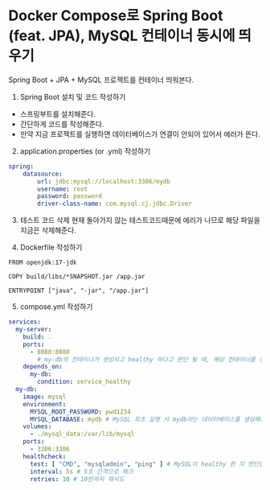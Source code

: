 # Docker Compose로 Spring Boot (feat. JPA), MySQL 컨테이너 동시에 띄우기
Spring Boot + JPA + MySQL 프로젝트를 컨테이너 띄워본다.

1. Spring Boot 설치 및 코드 작성하기
- 스프링부트를 설치해준다.
- 간단하게 코드를 작성해준다.
- 만약 지금 프로젝트를 실행하면 데이터베이스가 연결이 안되어 있어서 에러가 뜬다.

2. application.properties (or .yml) 작성하기
```yml
spring:
	datasource:
		url: jdbc:mysql://localhost:3306/mydb
		username: root
		password: password
		driver-class-name: com.mysql.cj.jdbc.Driver		
```

3. 테스트 코드 삭제
현재 돌아가지 않는 테스트코드때문에 에러가 나므로 해당 파일을 지금은 삭제해준다.

4. Dockerfile 작성하기
```docker
FROM openjdk:17-jdk

COPY build/libs/*SNAPSHOT.jar /app.jar

ENTRYPOINT ["java", "-jar", "/app.jar"]
```

5. compose.yml 작성하기
```yml
services:
  my-server:
    build: .
    ports:
      - 8080:8080
		# my-db의 컨테이너가 생성되고 healthy 하다고 판단 될 때, 해당 컨테이너를 생성한다. 
    depends_on:
      my-db:
        condition: service_healthy
  my-db:
    image: mysql
    environment:
      MYSQL_ROOT_PASSWORD: pwd1234
      MYSQL_DATABASE: mydb # MySQL 최초 실행 시 mydb라는 데이터베이스를 생성해준다.
    volumes:
      - ./mysql_data:/var/lib/mysql
    ports:
      - 3306:3306
    healthcheck:
      test: [ "CMD", "mysqladmin", "ping" ] # MySQL이 healthy 한 지 판단할 수 있는 명령어
      interval: 5s # 5초 간격으로 체크
      retries: 10 # 10번까지 재시도
```






